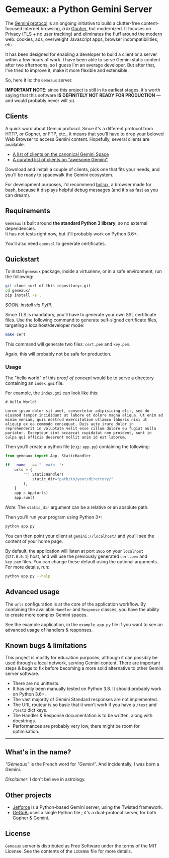 # Gemeaux: a Python Gemini Server

The [Gemini protocol](https://gemini.circumlunar.space/) is an ongoing initiative to build a clutter-free content-focused Internet browsing, *à la* [Gopher](https://en.wikipedia.org/wiki/Gopher_(protocol)), but modernized. It focuses on Privacy (TLS + no user tracking) and eliminates the fluff around the modern web: cookies, ads, overweight Javascript apps, browser incompatibilities, etc.

It has been designed for enabling a developer to build a client or a server within a few hours of work. I have been able to serve Gemini static content after two afternoons, so I guess I'm an average developer. But after that, I've tried to improve it, make it more flexible and extensible.

So, here it is: the `Gemeaux` server.

**IMPORTANT NOTE**: since this project is still in its earliest stages, it's worth saying that this software **IS DEFINITELY NOT READY FOR PRODUCTION** — and would probably never will ;o).

## Clients

A quick word about Gemini protocol. Since it's a different protocol from HTTP, or Gopher, or FTP, etc., it means that you'll have to drop your beloved Web Browser to access Gemini content. Hopefully, several clients are available.

* [A list of clients on the canonical Gemini Space](https://gemini.circumlunar.space/clients.html)
* [A curated list of clients on "awesome Gemini"](https://github.com/kr1sp1n/awesome-gemini#clients)

Download and install a couple of clients, pick one that fits your needs, and you'll be ready to spacewalk the Gemini ecosystem.

For development purposes, I'd recommend [bollux](https://sr.ht/~acdw/bollux/), a browser made for bash, because it displays helpful debug messages (and it's as fast as you can dream).

## Requirements

`Gemeaux` is built around **the standard Python 3 library**, so no external dependencies.  
It has not tests right now, but it'll probably work on Python 3.6+.

You'll also need `openssl` to generate certificates.

## Quickstart

To install `gemeaux` package, inside a virtualenv, or in a safe environment, run the following:

```sh
git clone <url of this repository>.git
cd gemeaux/
pip install -e .
```

*SOON: install via PyPI.*

Since TLS is mandatory, you'll have to generate your own SSL certificate files. Use the following command to generate self-signed certificate files, targeting a localhost/developer mode:

```sh
make cert
```

This command will generate two files: `cert.pem` and `key.pem`.

Again, this will probably not be safe for production.

### Usage

The "hello world" of this *proof of concept* would be to serve a directory containing an ``index.gmi`` file.

For example, the `index.gmi` can look like this:

```
# Hello World!

Lorem ipsum dolor sit amet, consectetur adipisicing elit, sed do eiusmod tempor incididunt ut labore et dolore magna aliqua. Ut enim ad minim veniam, quis nostrud exercitation ullamco laboris nisi ut aliquip ex ea commodo consequat. Duis aute irure dolor in reprehenderit in voluptate velit esse cillum dolore eu fugiat nulla pariatur. Excepteur sint occaecat cupidatat non proident, sunt in culpa qui officia deserunt mollit anim id est laborum.
```

Then you'll create a python file (e.g.: `app.py`) containing the following:

```python
from gemeaux import App, StaticHandler

if __name__ == "__main__":
    urls = {
        "": StaticHandler(
            static_dir="path/to/your/directory/"
        ),
    }
    app = App(urls)
    app.run()
```

*Note*: The `static_dir` argument can be a relative or an absolute path.

Then you'll run your program using Python 3+:

```sh
python app.py
```

You can then point your client at `gemini://localhost/` and you'll see the content of your home page.

By default, the application will listen at port `1965` on your `localhost` (`127.0.0.1`) host, and will use the previously generated `cert.pem` and `key.pem` files. You can change these default using the optional arguments. For more details, run:

```sh
python app.py --help
```

## Advanced usage

The `urls` configuration is at the core of the application workflow. By combining the available `Handler` and `Response` classes, you have the ability to create more complex Gemini spaces.

See the example application, in the `example_app.py` file if you want to see an advanced usage of handlers & responses.

## Known bugs & limitations

This project is mostly for education purposes, although it can possibly be used through a local network, serving Gemini content. There are important steps & bugs to fix before becoming a more solid alternative to other Gemini server software.

* There are no unittests.
* It has only been manually tested on Python 3.8. It should probably work on Python 3.6+.
* The vast majority of Gemini Standard responses are not implemented.
* The URL routeur is so basic that it won't work if you have a `/test` and `/test2` dict keys.
* The Handler & Response documentation is to be written, along with docstrings.
* Performances are probably very low, there might be room for optimisation.

----

## What's in the name?

*"Gémeaux"* is the French word for *"Gemini"*. And incidentally, I was born a Gemini.

*Disclaimer*: I don't believe in astrology.

## Other projects

* [Jetforce](https://github.com/michael-lazar/jetforce) is a Python-based Gemini server, using the Twisted framework.
* [GeGoBi](https://tildegit.org/solderpunk/gegobi) uses a single Python file ; it's a dual-protocol server, for both Gopher & Gemini.

## License

`Gemeaux` server is distributed as Free Software under the terms of the MIT License. See the contents of the `LICENSE` file for more details.
